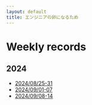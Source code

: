 ```yaml
---
layout: default
title: エンジニアの卵になるため
---
```


# Weekly records

## 2024
* [2024/08/25-31](weekly-records/2024/0825-31.md)
* [2024/09/01-07](weekly-records/2024/0901-07.md)
* [2024/09/08-14](weekly-records/2024/0908-14.md)
